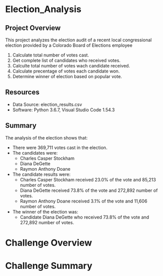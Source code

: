 # Election_Analysis

## Project Overview
This project analyzes the election audit of a recent local congressional election provided by a Colorado Board of Elections employee

1. Calculate total number of votes cast.
2. Get complete list of candidates who received votes.
3. Calculte total number of votes wach candidate received.
4. Calculate precentage of votes each candidate won.
5. Determine winner of election based on popular vote.

## Resources
- Data Source: election_results.csv
- Software: Python 3.6.7, Visual Studio Code 1.54.3

## Summary
The analysis of the election shows that:
- There were 369,711 votes cast in the election.
- The candidates were:
    - Charles Casper Stockham
    - Diana DeGette
    - Raymon Anthony Doane
- The candidate results were:
    - Charles Casper Stockham received 23.0% of the vote and 85,213 number of votes.
    - Diana DeGette received 73.8% of the vote and 272,892 number of votes.
    - Raymon Anthony Doane received 3.1% of the vote and 11,606 number of votes.
- The winner of the election was:
    - Candidate Diana DeGette who received 73.8% of the vote and 272,892 number of votes.

# Challenge Overview

# Challenge Summary
